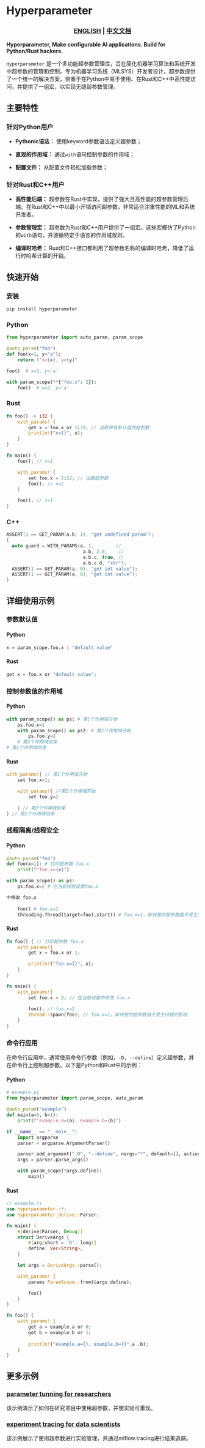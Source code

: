 # Hyperparameter

<h3 align="center">
  <p style="text-align: center;">
  <a href="README.md" target="_blank">ENGLISH</a> | <a href="README.zh.md">中文文档</a>
  </p>
</h3>

<p align="center">

**Hyperparameter, Make configurable AI applications. Build for Python/Rust hackers.**

</p>

`Hyperparameter` 是一个多功能超参数管理库，旨在简化机器学习算法和系统开发中超参数的管理和控制。专为机器学习系统（MLSYS）开发者设计，超参数提供了一个统一的解决方案，侧重于在Python中易于使用、在Rust和C++中高性能访问，并提供了一组宏，以实现无缝超参数管理。

## 主要特性

### 针对Python用户

- **Pythonic语法：** 使用keyword参数语法定义超参数；
  
- **直观的作用域：** 通过`with`语句控制参数的作用域；
  
- **配置文件：** 从配置文件轻松加载参数；

### 针对Rust和C++用户

- **高性能后端：** 超参数在Rust中实现，提供了强大且高性能的超参数管理后端。在Rust和C++中以最小开销访问超参数，非常适合注重性能的ML和系统开发者。

- **参数管理宏：** 超参数为Rust和C++用户提供了一组宏。这些宏模仿了Python的`with`语句，并遵循特定于语言的作用域规则。

- **编译时哈希：** Rust和C++接口都利用了超参数名称的编译时哈希，降低了运行时哈希计算的开销。

## 快速开始

### 安装

```bash
pip install hyperparameter
```

### Python

```python
from hyperparameter import auto_param, param_scope

@auto_param("foo")
def foo(x=1, y="a"):
    return f"x={x}, y={y}"

foo()  # x=1, y='a'

with param_scope(**{"foo.x": 2}):
    foo()  # x=2, y='a'
```

### Rust

```rust
fn foo() -> i32 {
    with_params! {
        get x = foo.x or 1i32; // 读取带有默认值的超参数
        println!("x={}", x);
    }
}

fn main() {
    foo(); // x=1

    with_params! {
        set foo.x = 2i32; // 设置超参数
        foo(); // x=2
    }

    foo(); // x=1
}
```

### C++

```cpp
ASSERT(1 == GET_PARAM(a.b, 1), "get undefined param");
{
  auto guard = WITH_PARAMS(a, 1,        //
                            a.b, 2.0,    //
                            a.b.c, true, //
                            a.b.c.d, "str");
  ASSERT(1 == GET_PARAM(a, 0), "get int value");
  ASSERT(1 == GET_PARAM(a, 0), "get int value");
}
```

## 详细使用示例

### 参数默认值

#### Python

```python
x = param_scope.foo.x | "default value"
```

#### Rust

```rust
get x = foo.x or "default value";
```

### 控制参数值的作用域

#### Python

```python
with param_scope() as ps: # 第1个作用域开始
    ps.foo.x=1
    with param_scope() as ps2: # 第2个作用域开始
        ps.foo.y=2
    # 第2个作用域结束
# 第1个作用域结束
```

#### Rust

```rust
with_params!{ // 第1个作用域开始
    set foo.x=1;

    with_params!{ //第2个作用域开始
        set foo.y=2

    } // 第2个作用域结束
} // 第1个作用域结束
```

### 线程隔离/线程安全

#### Python

```python
@auto_param("foo")
def foo(x=1): # 打印超参数 foo.x
    print(f"foo.x={x}")

with param_scope() as ps:
    ps.foo.x=2 # 在当前线程设置foo.x 

中修改 foo.x
    
    foo() # foo.x=2
    threading.Thread(target=foo).start() # foo.x=1，新线程的超参数值不受主线程的影响
```

#### Rust

```rust
fn foo() { // 打印超参数 foo.x
    with_params!{
        get x = foo.x or 1;

        println!("foo.x={}", x);
    }
}

fn main() {
    with_params!{
        set foo.x = 2; // 在当前线程中修改 foo.x
        
        foo(); // foo.x=2
        thread::spawn(foo); // foo.x=1，新线程的超参数值不受主线程的影响
    }
}
```

### 命令行应用

在命令行应用中，通常使用命令行参数（例如，`-D, --define`）定义超参数，并在命令行上控制超参数。以下是Python和Rust中的示例：

#### Python

```python
# example.py
from hyperparameter import param_scope, auto_param

@auto_param("example")
def main(a=0, b=1):
    print(f"example.a={a}, example.b={b}")

if __name__ == "__main__":
    import argparse
    parser = argparse.ArgumentParser()

    parser.add_argument("-D", "--define", nargs="*", default=[], action="extend")
    args = parser.parse_args()

    with param_scope(*args.define):
        main()
```

#### Rust

```rust
// example.rs
use hyperparameter::*;
use hyperparameter_derive::Parser;

fn main() {
    #[derive(Parser, Debug)]
    struct DeriveArgs {
        #[arg(short = 'D', long)]
        define: Vec<String>,
    }

    let args = DeriveArgs::parse();

    with_params! {
        params ParamScope::from(&args.define);

        foo()
    }
}

fn foo() {
    with_params! {
        get a = example.a or 0;
        get b = example.b or 1;
        
        println!("example.a={}, example.b={}",a ,b);
    }
}
```

## 更多示例

### [parameter tunning for researchers](examples/sparse_lr/README.md)

该示例演示了如何在研究项目中使用超参数，并使实验可重现。

### [experiment tracing for data scientists](examples/mnist/README.md)

该示例展示了使用超参数进行实验管理，并通过mlflow.tracing进行结果追踪。